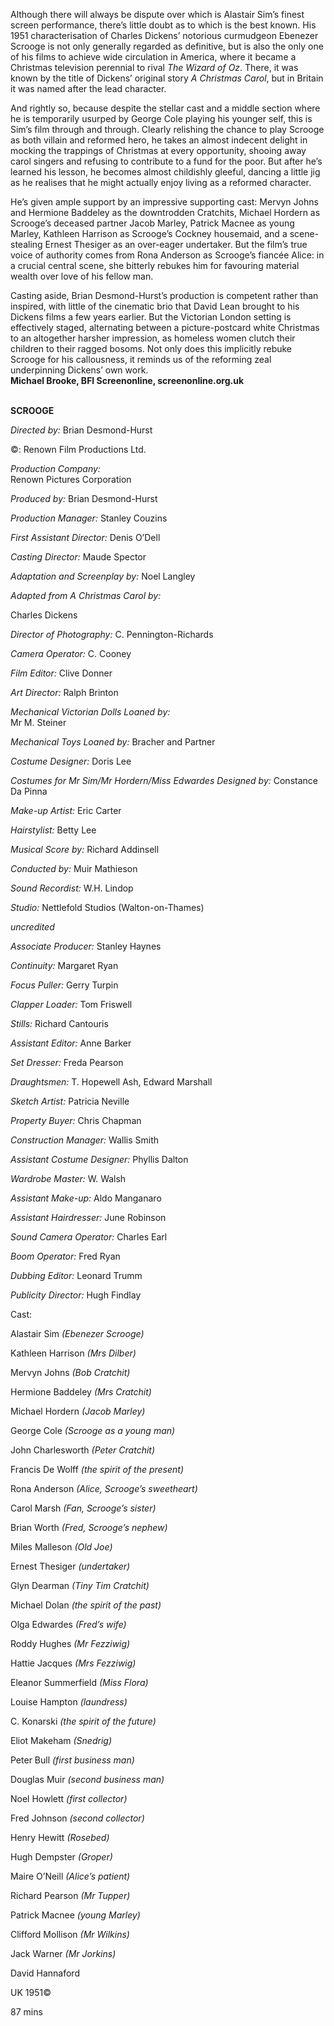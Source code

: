 

Although there will always be dispute over which is Alastair Sim’s finest screen performance, there’s little doubt as to which is the best known. His 1951 characterisation of Charles Dickens’ notorious curmudgeon Ebenezer Scrooge is not only generally regarded as definitive, but is also the only one of his films to achieve wide circulation in America, where it became a Christmas television perennial to rival _The Wizard of Oz_. There, it was known by the title of Dickens’ original story _A Christmas Carol_, but in Britain it was named after the lead character.

And rightly so, because despite the stellar cast and a middle section where he is temporarily usurped by George Cole playing his younger self, this is Sim’s film through and through. Clearly relishing the chance to play Scrooge as both villain and reformed hero, he takes an almost indecent delight in mocking the trappings of Christmas at every opportunity, shooing away carol singers and refusing to contribute to a fund for the poor. But after he’s learned his lesson, he becomes almost childishly gleeful, dancing a little jig as he realises that he might actually enjoy living as a reformed character.

He’s given ample support by an impressive supporting cast: Mervyn Johns and Hermione Baddeley as the downtrodden Cratchits, Michael Hordern as Scrooge’s deceased partner Jacob Marley, Patrick Macnee as young Marley, Kathleen Harrison as Scrooge’s Cockney housemaid, and a scene-stealing Ernest Thesiger as an over-eager undertaker. But the film’s true voice of authority comes from Rona Anderson as Scrooge’s fiancée Alice: in a crucial central scene, she bitterly rebukes him for favouring material wealth over love of his fellow man.

Casting aside, Brian Desmond-Hurst’s production is competent rather than inspired, with little of the cinematic brio that David Lean brought to his Dickens films a few years earlier. But the Victorian London setting is effectively staged, alternating between a picture-postcard white Christmas to an altogether harsher impression, as homeless women clutch their children to their ragged bosoms. Not only does this implicitly rebuke Scrooge for his callousness, it reminds us of the reforming zeal underpinning Dickens’ own work.  
**Michael Brooke, BFI Screenonline, screenonline.org.uk**
<br><br>

**SCROOGE**<br>

_Directed by:_ Brian Desmond-Hurst<br>

©:  Renown Film Productions Ltd.<br>

_Production Company:_  
Renown Pictures Corporation<br>

_Produced by:_ Brian Desmond-Hurst<br>

_Production Manager:_ Stanley Couzins<br>

_First Assistant Director:_ Denis O’Dell<br>

_Casting Director:_ Maude Spector<br>

_Adaptation and Screenplay by:_ Noel Langley<br>

_Adapted from A Christmas Carol by:_

Charles Dickens<br>

_Director of Photography:_ C. Pennington-Richards<br>

_Camera Operator:_ C. Cooney<br>

_Film Editor:_ Clive Donner<br>

_Art Director:_ Ralph Brinton<br>

_Mechanical Victorian Dolls Loaned by:_  
Mr M. Steiner<br>

_Mechanical Toys Loaned by:_ Bracher and Partner<br>

_Costume Designer:_ Doris Lee<br>

_Costumes for Mr Sim/Mr Hordern/Miss Edwardes Designed by:_ Constance Da Pinna<br>

_Make-up Artist:_ Eric Carter<br>

_Hairstylist:_ Betty Lee<br>

_Musical Score by:_ Richard Addinsell<br>

_Conducted by:_ Muir Mathieson<br>

_Sound Recordist:_ W.H. Lindop<br>

_Studio:_ Nettlefold Studios (Walton-on-Thames)<br>

_uncredited_<br>

_Associate Producer:_ Stanley Haynes<br>

_Continuity:_ Margaret Ryan<br>

_Focus Puller:_ Gerry Turpin<br>

_Clapper Loader:_ Tom Friswell<br>

_Stills:_ Richard Cantouris<br>

_Assistant Editor:_ Anne Barker<br>

_Set Dresser:_ Freda Pearson<br>

_Draughtsmen:_ T. Hopewell Ash, Edward Marshall<br>

_Sketch Artist:_ Patricia Neville<br>

_Property Buyer:_ Chris Chapman<br>

_Construction Manager:_ Wallis Smith<br>

_Assistant Costume Designer:_ Phyllis Dalton<br>

_Wardrobe Master:_ W. Walsh<br>

_Assistant Make-up:_ Aldo Manganaro<br>

_Assistant Hairdresser:_ June Robinson

_Sound Camera Operator:_ Charles Earl

_Boom Operator:_ Fred Ryan

_Dubbing Editor:_ Leonard Trumm

_Publicity Director:_ Hugh Findlay

Cast:

Alastair Sim _(Ebenezer Scrooge)_

Kathleen Harrison _(Mrs Dilber)_

Mervyn Johns _(Bob Cratchit)_

Hermione Baddeley _(Mrs Cratchit)_

Michael Hordern _(Jacob Marley)_

George Cole _(Scrooge as a young man)_

John Charlesworth _(Peter Cratchit)_

Francis De Wolff _(the spirit of the present)_

Rona Anderson _(Alice, Scrooge’s sweetheart)_

Carol Marsh _(Fan, Scrooge’s sister)_

Brian Worth _(Fred, Scrooge’s nephew)_

Miles Malleson _(Old Joe)_

Ernest Thesiger _(undertaker)_

Glyn Dearman _(Tiny Tim Cratchit)_

Michael Dolan _(the spirit of the past)_

Olga Edwardes _(Fred’s wife)_

Roddy Hughes _(Mr Fezziwig)_

Hattie Jacques _(Mrs Fezziwig)_

Eleanor Summerfield _(Miss Flora)_

Louise Hampton _(laundress)_

C. Konarski _(the spirit of the future)_

Eliot Makeham _(Snedrig)_

Peter Bull _(first business man)_

Douglas Muir _(second business man)_

Noel Howlett _(first collector)_

Fred Johnson _(second collector)_

Henry Hewitt _(Rosebed)_

Hugh Dempster _(Groper)_

Maire O’Neill _(Alice’s patient)_

Richard Pearson _(Mr Tupper)_

Patrick Macnee _(young Marley)_

Clifford Mollison _(Mr Wilkins)_

Jack Warner _(Mr Jorkins)_

David Hannaford

UK 1951©

87 mins
<!--stackedit_data:
eyJoaXN0b3J5IjpbMTgyNjQ4NDk0NF19
-->